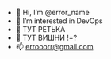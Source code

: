 - 👋 Hi, I’m @error_name
- 👀 I’m interested in DevOps
- 🌱 ТУТ РЕТЬКА
- 💞️ ТУТ ВИШНИ !=?
- 📫 errooorr@gmail.com

<!---
errooorr/errooorr is a ✨ special ✨ repository because its `README.md` (this file) appears on your GitHub profile.
You can click the Preview link to take a look at your changes.
--->
